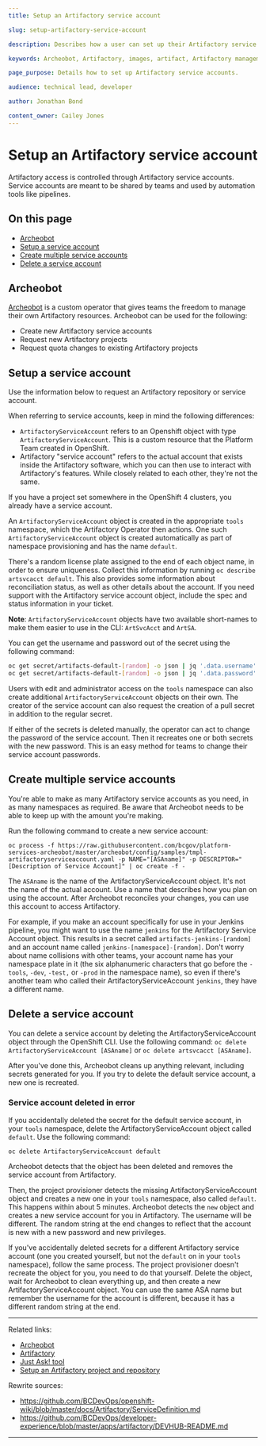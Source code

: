 ```yaml
---
title: Setup an Artifactory service account

slug: setup-artifactory-service-account

description: Describes how a user can set up their Artifactory service accounts.

keywords: Archeobot, Artifactory, images, artifact, Artifactory management, service account

page_purpose: Details how to set up Artifactory service accounts.

audience: technical lead, developer

author: Jonathan Bond

content_owner: Cailey Jones
---
```


# Setup an Artifactory service account

Artifactory access is controlled through Artifactory service accounts. Service accounts are meant to be shared by teams and used by automation tools like pipelines.

## On this page
- [Archeobot](#archeobot)
- [Setup a service account](#setup)
- [Create multiple service accounts](#multiple-accounts)
- [Delete a service account](#delete)

## Archeobot<a name="archeobot"></a>

[Archeobot](bcgov/platform-services-archeobot) is a custom operator that gives teams the freedom to manage their own Artifactory resources. Archeobot can be used for the following:
* Create new Artifactory service accounts
* Request new Artifactory projects
* Request quota changes to existing Artifactory projects

## Setup a service account<a name="setup"></a>

Use the information below to request an Artifactory repository or service account.

When referring to service accounts, keep in mind the following differences:
* `ArtifactoryServiceAccount` refers to an Openshift object with type `ArtifactoryServiceAccount`. This is a custom resource that the Platform Team created in OpenShift.
* Artifactory "service account" refers to the actual account that exists inside the Artifactory software, which you can then use to interact with Artifactory's features. While closely related to each other, they're not the same.

If you have a project set somewhere in the OpenShift 4 clusters, you already have a service account.

An `ArtifactoryServiceAccount` object is created in the appropriate `tools` namespace, which the Artifactory Operator then actions. One such `ArtifactoryServiceAccount` object is created automatically as part of namespace provisioning and has the name `default`.

There's a random license plate assigned to the end of each object name, in order to ensure uniqueness. Collect this information by running `oc describe artsvcacct default`. This also provides some information about reconciliation status, as well as other details about the account. If you need support with the Artifactory service account object, include the spec and status information in your ticket.

**Note**: `ArtifactoryServiceAccount` objects have two available short-names to make them easier to use in the CLI: `ArtSvcAcct` and `ArtSA`.

You can get the username and password out of the secret using the following command:

```bash
oc get secret/artifacts-default-[random] -o json | jq '.data.username' | tr -d "\"" | base64 -d
oc get secret/artifacts-default-[random] -o json | jq '.data.password' | tr -d "\"" | base64 -d
```
Users with edit and administrator access on the `tools` namespace can also create additional `ArtifactoryServiceAccount` objects on their own. The creator of the service account can also request the creation of a pull secret in addition to the regular secret.

If either of the secrets is deleted manually, the operator can act to change the password of the service account. Then it recreates one or both secrets with the new password. This is an easy method for teams to change their service account passwords.

## Create multiple service accounts<a name="multiple-accounts"></a>
You're able to make as many Artifactory service accounts as you need, in as many namespaces as required. Be aware that Archeobot needs to be able to keep up with the amount you're making.

Run the following command to create a new service account:

`oc process -f https://raw.githubusercontent.com/bcgov/platform-services-archeobot/master/archeobot/config/samples/tmpl-artifactoryserviceaccount.yaml -p NAME="[ASAname]" -p DESCRIPTOR="[Description of Service Account]" | oc create -f -`

The `ASAname` is the name of the ArtifactoryServiceAccount object. It's not the name of the actual account. Use a name that describes how you plan on using the account. After Archeobot reconciles your changes, you can use this account to access Artifactory.

For example, if you make an account specifically for use in your Jenkins pipeline, you might want to use the name `jenkins` for the Artifactory Service Account object. This results in a secret called `artifacts-jenkins-[random]` and an account name called `jenkins-[namespace]-[random]`. Don't worry about name collisions with other teams, your account name has your namespace plate in it (the six alphanumeric characters that go before the `-tools`, `-dev`, `-test,` or `-prod` in the namespace name), so even if there's another team who called their ArtifactoryServiceAccount `jenkins`, they have a different name.

## Delete a service account<a name="delete"></a>
You can delete a service account by deleting the ArtifactoryServiceAccount object through the OpenShift CLI. Use the following command:
`oc delete ArtifactoryServiceAccount [ASAname]` or `oc delete artsvcacct [ASAname]`.

After you've done this, Archeobot cleans up anything relevant, including secrets generated for you. If you try to delete the default service account, a new one is recreated.

### Service account deleted in error
If you accidentally deleted the secret for the default service account, in your `tools` namespace, delete the ArtifactoryServiceAccount object called `default`. Use the following command:

`oc delete ArtifactoryServiceAccount default`

Archeobot detects that the object has been deleted and removes the service account from Artifactory.

Then, the project provisioner detects the missing ArtifactoryServiceAccount object and creates a new one in your `tools` namespace, also called `default`. This happens within about 5 minutes. Archeobot detects the `new` object and creates a new service account for you in Artifactory. The username will be different. The random string at the end changes to reflect that the account is new with a new password and new privileges.

If you've accidentally deleted secrets for a different Artifactory service account (one you created yourself, but not the `default` on in your `tools` namespace), follow the same process. The project provisioner doesn't recreate the object for you, you need to do that yourself. Delete the object, wait for Archeobot to clean everything up, and then create a new ArtifactoryServiceAccount object. You can use the same ASA name but remember the username for the account is different, because it has a different random string at the end.

---
Related links:
* [Archeobot](bcgov/platform-services-archeobot)
* [Artifactory](https://artifacts.developer.gov.bc.ca)
* [Just Ask! tool](https://just-ask-web-bdec76-prod.apps.silver.devops.gov.bc.ca/)
* [Setup an Artifactory project and repository](./setup-artifactory-project-repository.md)

Rewrite sources:
* https://github.com/BCDevOps/openshift-wiki/blob/master/docs/Artifactory/ServiceDefinition.md
* https://github.com/BCDevOps/developer-experience/blob/master/apps/artifactory/DEVHUB-README.md
---
